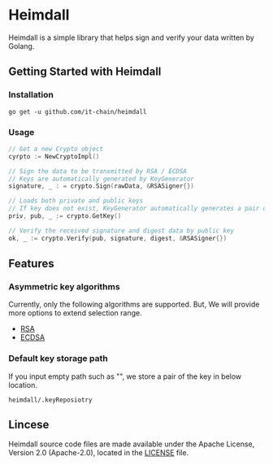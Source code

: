 # Heimdall

Heimdall is a simple library that helps sign and verify your data written by Golang.

## Getting Started with Heimdall

### Installation

```
go get -u github.com/it-chain/heimdall
```

### Usage

```Go
// Get a new Crypto object
cyrpto := NewCryptoImpl()

// Sign the data to be transmitted by RSA / ECDSA
// Keys are automatically generated by KeyGenerator
signature, _ : = crypto.Sign(rawData, &RSASigner{})

// Loads both private and public keys
// If key does not exist, KeyGenerator automatically generates a pair of keys
priv, pub, _ := crypto.GetKey()

// Verify the received signature and digest data by public key
ok, _ := crypto.Verify(pub, signature, digest, &RSASigner{})
```

## Features 

### Asymmetric key algorithms
Currently, only the following algorithms are supported. But, We will provide more options to extend selection range.
- [RSA](https://en.wikipedia.org/wiki/RSA)
- [ECDSA](https://en.wikipedia.org/wiki/ECDSA)

### Default key storage path
If you input empty path such as "", we store a pair of the key in below location.

```
heimdall/.keyReposiotry
```

## Lincese

Heimdall source code files are made available under the Apache License, Version 2.0 (Apache-2.0), located in the [LICENSE](LICENSE) file.

